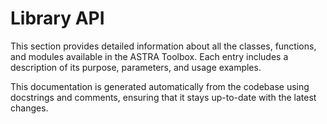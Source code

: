 # Library API

This section provides detailed information about all the classes, functions, and modules available in the ASTRA Toolbox. Each entry includes a description of its purpose, parameters, and usage examples.

This documentation is generated automatically from the codebase using docstrings and comments, ensuring that it stays up-to-date with the latest changes.